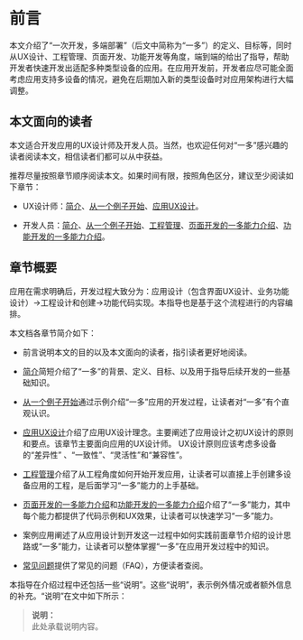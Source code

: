 # 前言


本文介绍了“一次开发，多端部署”（后文中简称为“一多”）的定义、目标等，同时从UX设计、工程管理、页面开发、功能开发等角度，端到端的给出了指导，帮助开发者快速开发出适配多种类型设备的应用。在应用开发前，开发者应尽可能全面考虑应用支持多设备的情况，避免在后期加入新的类型设备时对应用架构进行大幅调整。


## 本文面向的读者

本文适合开发应用的UX设计师及开发人员。当然，也欢迎任何对“一多”感兴趣的读者阅读本文，相信读者们都可以从中获益。

推荐尽量按照章节顺序阅读本文。如果时间有限，按照角色区分，建议至少阅读如下章节：

- UX设计师：[简介](introduction.md)、[从一个例子开始](start-with-a-example.md)、[应用UX设计](design-principles.md)。

- 开发人员：[简介](introduction.md)、[从一个例子开始](start-with-a-example.md)、[工程管理](ide-using.md)、[页面开发的一多能力介绍](page-development-intro.md)、[功能开发的一多能力介绍](development-intro.md)。


## 章节概要

应用在需求明确后，开发过程大致分为：应用设计（包含界面UX设计、业务功能设计）-&gt;工程设计和创建-&gt;功能代码实现。本指导也是基于这个流程进行的内容编排。

本文档各章节简介如下：

- 前言说明本文的目的以及本文面向的读者，指引读者更好地阅读。

- [简介](introduction.md)简短介绍了“一多”的背景、定义、目标、以及用于指导后续开发的一些基础知识。

- [从一个例子开始](start-with-a-example.md)通过示例介绍“一多”应用的开发过程，让读者对“一多”有个直观认识。

- [应用UX设计](design-principles.md)介绍了应用UX设计理念。主要阐述了应用设计之初UX设计的原则和要点。该章节主要面向应用的UX设计师。
  UX设计原则应该考虑多设备的“差异性” 、“一致性”、“灵活性”和“兼容性”。

- [工程管理](ide-using.md)介绍了从工程角度如何开始开发应用，让读者可以直接上手创建多设备应用的工程，是后面学习“一多”能力的上手基础。

- [页面开发的一多能力介绍](page-development-intro.md)和[功能开发的一多能力介绍](development-intro.md)介绍了“一多”能力，其中每个能力都提供了代码示例和UX效果，让读者可以快速学习“一多”能力。

- 案例应用阐述了从应用设计到开发这一过程中如何实践前面章节介绍的设计思路或“一多”能力，让读者可以整体掌握“一多”在应用开发过程中的知识。

- [常见问题](multi-faq.md)提供了常见的问题（FAQ），方便读者查阅。

本指导在介绍过程中还包括一些“说明”。这些“说明”，表示例外情况或者额外信息的补充。“说明”在文中如下所示：

> **说明：**<br/>此处承载说明内容。

